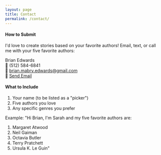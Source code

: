 ```yaml
---
layout: page
title: Contact
permalink: /contact/
---
```


#### How to Submit

I'd love to create stories based on your favorite authors! Email, text, or call me with your five favorite authors:

Brian Edwards  
📱 (512) 584-6841  
📧 brian.mabry.edwards@gmail.com  
📧 [Send Email](mailto:brian.mabry.edwards@gmail.com?subject=My%20Five%20Favorite%20Authors)

#### What to Include

1. Your name (to be listed as a "picker")
2. Five authors you love
3. Any specific genres you prefer

Example:
"Hi Brian, I'm Sarah and my five favorite authors are:
1. Margaret Atwood
2. Neil Gaiman
3. Octavia Butler
4. Terry Pratchett
5. Ursula K. Le Guin"
